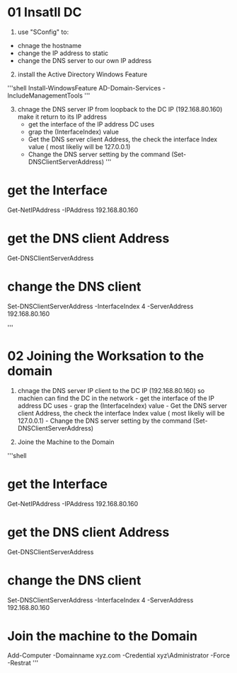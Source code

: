 # 01 Insatll DC 

1. use "SConfig" to:
  - chnage the hostname
  - change the IP address to static
  - change the DNS server to our own IP address

2. install the Active Directory Windows Feature 


'''shell
Install-WindowsFeature AD-Domain-Services -IncludeManagementTools
'''

 3. chnage the DNS server IP from loopback to the DC IP (192.168.80.160) make it return to its IP address
    - get the interface of the IP address DC uses
    - grap the (InterfaceIndex) value 
    - Get the DNS server client Address, the check the interface Index value ( most likeliy will be 127.0.0.1)
    - Change the DNS server setting by the command (Set-DNSClientServerAddress)
'''
# get the Interface 
Get-NetIPAddress -IPAddress 192.168.80.160
# get the DNS client Address 
Get-DNSClientServerAddress
# change the DNS client
Set-DNSClientServerAddress -InterfaceIndex 4 -ServerAddress 192.168.80.160

'''

# 02 Joining the Worksation to the domain 

 1.  chnage the DNS server IP client to the DC IP (192.168.80.160) so machien can find the DC in the network
    - get the interface of the IP address DC uses
    - grap the (InterfaceIndex) value 
    - Get the DNS server client Address, the check the interface Index value ( most likeliy will be 127.0.0.1)
    - Change the DNS server setting by the command (Set-DNSClientServerAddress)

  2. Joine the Machine to the Domain


'''shell
# get the Interface 
Get-NetIPAddress -IPAddress 192.168.80.160
# get the DNS client Address 
Get-DNSClientServerAddress
# change the DNS client
Set-DNSClientServerAddress -InterfaceIndex 4 -ServerAddress 192.168.80.160
# Join the machine to the Domain
Add-Computer -Domainname xyz.com -Credential xyz\Administrator -Force -Restrat 
'''
